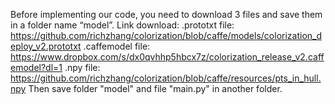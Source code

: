 Before implementing our code, you need to download 3 files and save them in a folder name “model”.
Link download:
.prototxt file: https://github.com/richzhang/colorization/blob/caffe/models/colorization_deploy_v2.prototxt
.caffemodel file: https://www.dropbox.com/s/dx0qvhhp5hbcx7z/colorization_release_v2.caffemodel?dl=1
.npy file: https://github.com/richzhang/colorization/blob/caffe/resources/pts_in_hull.npy
Then save folder "model" and file "main.py" in another folder.
